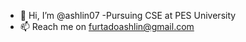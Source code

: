 - 👋 Hi, I’m @ashlin07
-Pursuing CSE at PES University
- 📫 Reach me on furtadoashlin@gmail.com

<!---
ashlin07/ashlin07 is a ✨ special ✨ repository because its `README.md` (this file) appears on your GitHub profile.
You can click the Preview link to take a look at your changes.
--->

